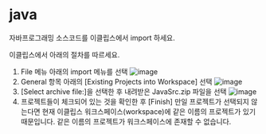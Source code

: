 # java
자바프로그래밍 소스코드를 이클립스에서 import 하세요.

이클립스에서 아래의 절차를 따르세요.
1. File 메뉴 아래의 import 메뉴를 선택
   ![image](https://github.com/hjk7902/java/assets/13778400/7a018663-7e3c-423e-9f19-563dab49d4ac)
2. General 항목 아래의 [Existing Projects into Workspace] 선택
   ![image](https://github.com/hjk7902/java/assets/13778400/6f9f39cd-8a04-4070-9aa7-97558379dfce)
3. [Select archive file:]을 선택한 후 내려받은 JavaSrc.zip 파일을 선택
   ![image](https://github.com/hjk7902/java/assets/13778400/e6335cda-3d0e-4955-9dd6-155041f41839)
4. 프로젝트들이 체크되어 있는 것을 확인한 후 [Finish]
   만일 프로젝트가 선택되지 않는다면 현재 이클립스 워크스페이스(workspace)에 같은 이름의 프로젝트가 있기 때문입니다. 같은 이름의 프로젝트가 워크스페이스에 존재할 수 없습니다.
